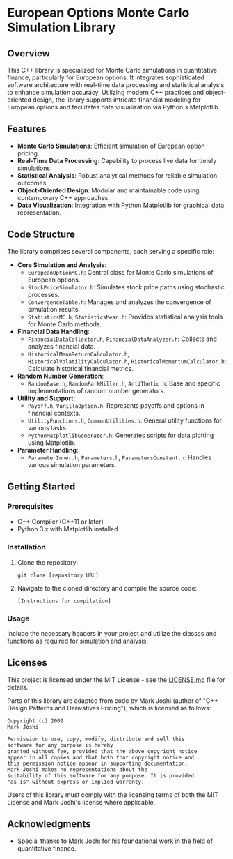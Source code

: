 
# European Options Monte Carlo Simulation Library

## Overview
This C++ library is specialized for Monte Carlo simulations in quantitative finance, particularly for European options. It integrates sophisticated software architecture with real-time data processing and statistical analysis to enhance simulation accuracy. Utilizing modern C++ practices and object-oriented design, the library supports intricate financial modeling for European options and facilitates data visualization via Python's Matplotlib.

## Features
- **Monte Carlo Simulations**: Efficient simulation of European option pricing.
- **Real-Time Data Processing**: Capability to process live data for timely simulations.
- **Statistical Analysis**: Robust analytical methods for reliable simulation outcomes.
- **Object-Oriented Design**: Modular and maintainable code using contemporary C++ approaches.
- **Data Visualization**: Integration with Python Matplotlib for graphical data representation.

## Code Structure
The library comprises several components, each serving a specific role:
- **Core Simulation and Analysis**: 
  - `EuropeanOptionMC.h`: Central class for Monte Carlo simulations of European options.
  - `StockPriceSimulator.h`: Simulates stock price paths using stochastic processes.
  - `ConvergenceTable.h`: Manages and analyzes the convergence of simulation results.
  - `StatisticsMC.h`, `StatisticsMean.h`: Provides statistical analysis tools for Monte Carlo methods.
- **Financial Data Handling**:
  - `FinancialDataCollector.h`, `FinancialDataAnalyzer.h`: Collects and analyzes financial data.
  - `HistoricalMeanReturnCalculator.h`, `HistoricalVolatilityCalculator.h`, `HistoricalMomentumCalculator.h`: Calculate historical financial metrics.
- **Random Number Generation**:
  - `RandomBase.h`, `RandomParkMiller.h`, `AntiThetic.h`: Base and specific implementations of random number generators.
- **Utility and Support**:
  - `Payoff.h`, `VanillaOption.h`: Represents payoffs and options in financial contexts.
  - `UtilityFunctions.h`, `CommonUtilities.h`: General utility functions for various tasks.
  - `PythonMatplotlibGenerator.h`: Generates scripts for data plotting using Matplotlib.
- **Parameter Handling**:
  - `ParameterInner.h`, `Parameters.h`, `ParametersConstant.h`: Handles various simulation parameters.

## Getting Started
### Prerequisites
- C++ Compiler (C++11 or later)
- Python 3.x with Matplotlib installed

### Installation
1. Clone the repository:
   ```
   git clone [repository URL]
   ```
2. Navigate to the cloned directory and compile the source code:
   ```
   [Instructions for compilation]
   ```

### Usage
Include the necessary headers in your project and utilize the classes and functions as required for simulation and analysis.

## Licenses
This project is licensed under the MIT License - see the [LICENSE.md](LICENSE.md) file for details.

Parts of this library are adapted from code by Mark Joshi (author of "C++ Design Patterns and Derivatives Pricing"), which is licensed as follows:
```
Copyright (c) 2002
Mark Joshi

Permission to use, copy, modify, distribute and sell this
software for any purpose is hereby
granted without fee, provided that the above copyright notice
appear in all copies and that both that copyright notice and
this permission notice appear in supporting documentation.
Mark Joshi makes no representations about the
suitability of this software for any purpose. It is provided
"as is" without express or implied warranty.
```
Users of this library must comply with the licensing terms of both the MIT License and Mark Joshi's license where applicable.

## Acknowledgments
- Special thanks to Mark Joshi for his foundational work in the field of quantitative finance.
